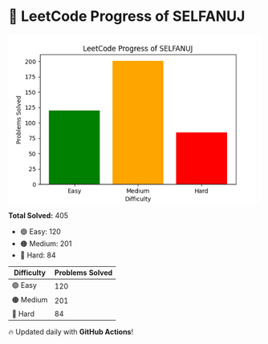 
# 🚀 LeetCode Progress of SELFANUJ

![LeetCode Graph](leetcode_graph.png)

**Total Solved:** 405  
- 🟢 Easy: 120
- 🟠 Medium: 201
- 🔴 Hard: 84

| Difficulty | Problems Solved |
|------------|----------------|
| 🟢 Easy   | 120 |
| 🟠 Medium | 201 |
| 🔴 Hard   | 84 |

🔥 Updated daily with **GitHub Actions**!  
